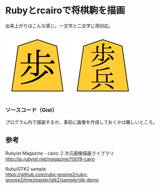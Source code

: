 # Rubyとrcairoで将棋駒を描画

出来上がりはこんな感じ。一文字と二文字に両対応。

![fu1](/images/fu1-20130825_01.png)
![fu2](/images/fu2-20130825_02.png)

### ソースコード（Gist）

<script src="https://gist.github.com/myokoym/6332512.js"></script>

プログラム内で描画するか、事前に画像を作成しておくかは難しいところ。

## 参考

Rubyist Magazine - cairo: 2 次元画像描画ライブラリ
<br />
http://jp.rubyist.net/magazine/?0019-cairo

Ruby/GTK2 sample
<br />
https://github.com/ruby-gnome2/ruby-gnome2/tree/master/gtk2/sample/gtk-demo
